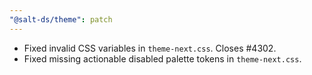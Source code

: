 ```yaml
---
"@salt-ds/theme": patch
---
```


- Fixed invalid CSS variables in `theme-next.css`. Closes #4302.
- Fixed missing actionable disabled palette tokens in `theme-next.css`.
